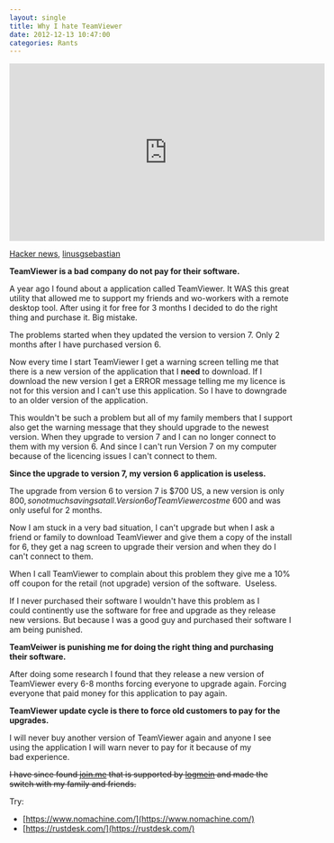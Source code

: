 ```yaml
---
layout: single
title: Why I hate TeamViewer
date: 2012-12-13 10:47:00
categories: Rants
---
```


<iframe width="560" height="315" src="https://www.youtube.com/embed/SCRzaGUKEFA" title="YouTube video player" frameborder="0" allow="accelerometer; autoplay; clipboard-write; encrypted-media; gyroscope; picture-in-picture" allowfullscreen></iframe>

[Hacker news](https://news.ycombinator.com/item?id=30113513), [linusgsebastian](https://twitter.com/linusgsebastian/status/1445974503771672581)


<strong>TeamViewer is a bad company do not pay for their software. </strong>

A year ago I found about a application called TeamViewer. It WAS this great utility that allowed me to support my friends and wo-workers with a remote desktop tool. After using it for free for 3 months I decided to do the right thing and purchase it. Big mistake.

The problems started when they updated the version to version 7. Only 2 months after I have purchased version 6.

Now every time I start TeamViewer I get a warning screen telling me that there is a new version of the application that I <strong>need</strong> to download. If I download the new version I get a ERROR message telling me my licence is not for this version and I can't use this application. So I have to downgrade to an older version of the application.

This wouldn't be such a problem but all of my family members that I support also get the warning message that they should upgrade to the newest version. When they upgrade to version 7 and I can no longer connect to them with my version 6. And since I can't run Version 7 on my computer because of the licencing issues I can't connect to them.

<strong>Since the upgrade to version 7, my version 6 application is useless. </strong>

The upgrade from version 6 to version 7 is $700 US, a new version is only $800, so not much savings at all. Version 6 of TeamViewer cost me ~$600 and was only useful for 2 months.<strong> </strong>

Now I am stuck in a very bad situation, I can't upgrade but when I ask a friend or family to download TeamViewer and give them a copy of the install for 6, they get a nag screen to upgrade their version and when they do I can't connect to them.

When I call TeamViewer to complain about this problem they give me a 10% off coupon for the retail (not upgrade) version of the software.  Useless.

If I never purchased their software I wouldn't have this problem as I could continently use the software for free and upgrade as they release new versions. But because I was a good guy and purchased their software I am being punished.

<strong>TeamVeiwer is punishing me for doing the right thing and purchasing their software. </strong>

After doing some research I found that they release a new version of TeamViewer every 6-8 months forcing everyone to upgrade again. Forcing everyone that paid money for this application to pay again.

<strong>TeamViewer update cycle is there to force old customers to pay for the upgrades. </strong>

I will never buy another version of TeamViewer again and anyone I see using the application I will warn never to pay for it because of my bad experience.

~~I have since found <a href="https://join.me/">join.me</a> that is supported by <a href="https://secure.logmein.com">logmein</a> and made the switch with my family and friends.~~

Try: 

- [https://www.nomachine.com/](https://www.nomachine.com/)
- [https://rustdesk.com/](https://rustdesk.com/) 
